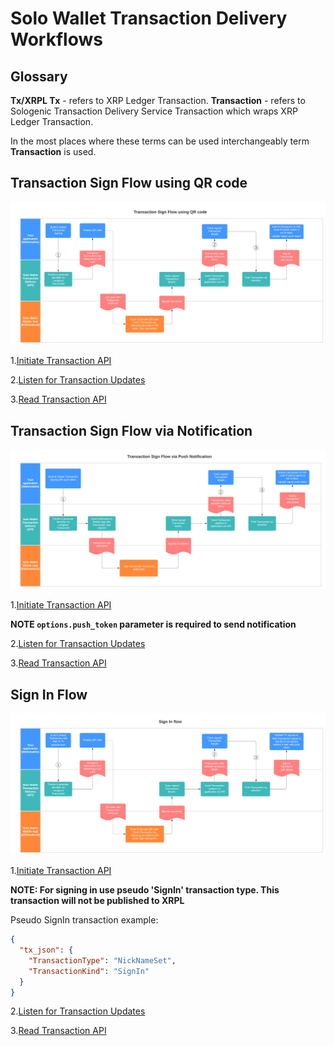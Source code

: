 # Solo Wallet Transaction Delivery Workflows

## Glossary

**Tx/XRPL Tx** - refers to XRP Ledger Transaction.
**Transaction** - refers to Sologenic Transaction Delivery Service Transaction which wraps XRP Ledger Transaction.

In the most places where these terms can be used interchangeably term **Transaction** is used. 

## Transaction Sign Flow using QR code

![Transaction Sign Flow using QR](./images/Tx-Sign-Flow-using-QR.png)

1.[Initiate Transaction API](api.md#Initiate-Transaction)

2.[Listen for Transaction Updates](ws.md#subscribe-to-transaction-updates)

3.[Read Transaction API](api.md#Read-Transaction)

## Transaction Sign Flow via Notification

![Transaction Sign Flow via Notification](./images/Tx-Sign-Flow-via-Notification.png)

1.[Initiate Transaction API](api.md#Initiate-Transaction)

**NOTE `options.push_token` parameter is required to send notification**

2.[Listen for Transaction Updates](ws.md#subscribe-to-transaction-updates)

3.[Read Transaction API](api.md#Read-Transaction)

## Sign In Flow

![Sign In Flow](./images/Sign-In-Flow.png)

1.[Initiate Transaction API](api.md#Initiate-Transaction)

**NOTE: For signing in use pseudo 'SignIn' transaction type. This transaction will not be published to XRPL**

Pseudo SignIn transaction example:
```json
{
  "tx_json": {
    "TransactionType": "NickNameSet",
    "TransactionKind": "SignIn"
  }
}
```

2.[Listen for Transaction Updates](ws.md#subscribe-to-transaction-updates)

3.[Read Transaction API](api.md#Read-Transaction)
